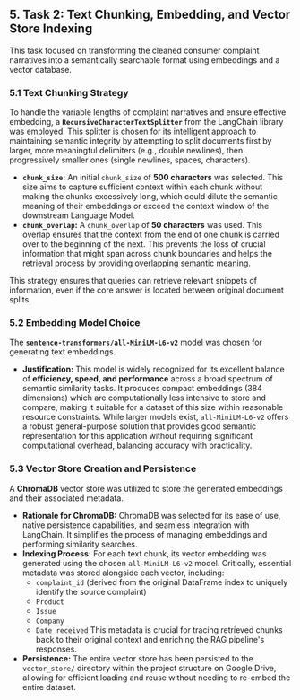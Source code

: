 ## 5. Task 2: Text Chunking, Embedding, and Vector Store Indexing

This task focused on transforming the cleaned consumer complaint narratives into a semantically searchable format using embeddings and a vector database.

### 5.1 Text Chunking Strategy

To handle the variable lengths of complaint narratives and ensure effective embedding, a **`RecursiveCharacterTextSplitter`** from the LangChain library was employed. This splitter is chosen for its intelligent approach to maintaining semantic integrity by attempting to split documents first by larger, more meaningful delimiters (e.g., double newlines), then progressively smaller ones (single newlines, spaces, characters).

* **`chunk_size`:** An initial `chunk_size` of **500 characters** was selected. This size aims to capture sufficient context within each chunk without making the chunks excessively long, which could dilute the semantic meaning of their embeddings or exceed the context window of the downstream Language Model.
* **`chunk_overlap`:** A `chunk_overlap` of **50 characters** was used. This overlap ensures that the context from the end of one chunk is carried over to the beginning of the next. This prevents the loss of crucial information that might span across chunk boundaries and helps the retrieval process by providing overlapping semantic meaning.

This strategy ensures that queries can retrieve relevant snippets of information, even if the core answer is located between original document splits.

### 5.2 Embedding Model Choice

The **`sentence-transformers/all-MiniLM-L6-v2`** model was chosen for generating text embeddings.

* **Justification:** This model is widely recognized for its excellent balance of **efficiency, speed, and performance** across a broad spectrum of semantic similarity tasks. It produces compact embeddings (384 dimensions) which are computationally less intensive to store and compare, making it suitable for a dataset of this size within reasonable resource constraints. While larger models exist, `all-MiniLM-L6-v2` offers a robust general-purpose solution that provides good semantic representation for this application without requiring significant computational overhead, balancing accuracy with practicality.

### 5.3 Vector Store Creation and Persistence

A **ChromaDB** vector store was utilized to store the generated embeddings and their associated metadata.

* **Rationale for ChromaDB:** ChromaDB was selected for its ease of use, native persistence capabilities, and seamless integration with LangChain. It simplifies the process of managing embeddings and performing similarity searches.
* **Indexing Process:** For each text chunk, its vector embedding was generated using the chosen `all-MiniLM-L6-v2` model. Critically, essential metadata was stored alongside each vector, including:
    * `complaint_id` (derived from the original DataFrame index to uniquely identify the source complaint)
    * `Product`
    * `Issue`
    * `Company`
    * `Date received`
    This metadata is crucial for tracing retrieved chunks back to their original context and enriching the RAG pipeline's responses.
* **Persistence:** The entire vector store has been persisted to the `vector_store/` directory within the project structure on Google Drive, allowing for efficient loading and reuse without needing to re-embed the entire dataset.
